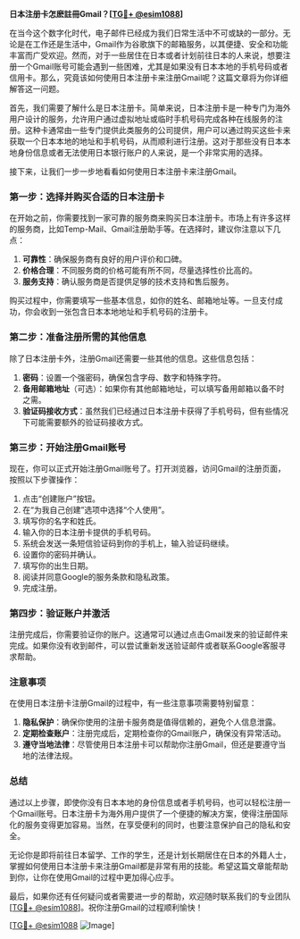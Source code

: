**日本注册卡怎麽註冊Gmail？[[TG💪+ @esim1088](https://t.me/s/esim1088)]**

在当今这个数字化时代，电子邮件已经成为我们日常生活中不可或缺的一部分。无论是在工作还是生活中，Gmail作为谷歌旗下的邮箱服务，以其便捷、安全和功能丰富而广受欢迎。然而，对于一些居住在日本或者计划前往日本的人来说，想要注册一个Gmail账号可能会遇到一些困难，尤其是如果没有日本本地的手机号码或者信用卡。那么，究竟该如何使用日本注册卡来注册Gmail呢？这篇文章将为你详细解答这一问题。

首先，我们需要了解什么是日本注册卡。简单来说，日本注册卡是一种专门为海外用户设计的服务，允许用户通过虚拟地址或临时手机号码完成各种在线服务的注册。这种卡通常由一些专门提供此类服务的公司提供，用户可以通过购买这些卡来获取一个日本本地的地址和手机号码，从而顺利进行注册。这对于那些没有日本本地身份信息或者无法使用日本银行账户的人来说，是一个非常实用的选择。

接下来，让我们一步一步地看看如何使用日本注册卡来注册Gmail。

### 第一步：选择并购买合适的日本注册卡

在开始之前，你需要找到一家可靠的服务商来购买日本注册卡。市场上有许多这样的服务商，比如Temp-Mail、Gmail注册助手等。在选择时，建议你注意以下几点：

1. **可靠性**：确保服务商有良好的用户评价和口碑。
2. **价格合理**：不同服务商的价格可能有所不同，尽量选择性价比高的。
3. **服务支持**：确认服务商是否提供足够的技术支持和售后服务。

购买过程中，你需要填写一些基本信息，如你的姓名、邮箱地址等。一旦支付成功，你会收到一张包含日本本地地址和手机号码的注册卡。

### 第二步：准备注册所需的其他信息

除了日本注册卡外，注册Gmail还需要一些其他的信息。这些信息包括：

1. **密码**：设置一个强密码，确保包含字母、数字和特殊字符。
2. **备用邮箱地址**（可选）：如果你有其他邮箱地址，可以填写备用邮箱以备不时之需。
3. **验证码接收方式**：虽然我们已经通过日本注册卡获得了手机号码，但有些情况下可能需要额外的验证码接收方式。

### 第三步：开始注册Gmail账号

现在，你可以正式开始注册Gmail账号了。打开浏览器，访问Gmail的注册页面，按照以下步骤操作：

1. 点击“创建账户”按钮。
2. 在“为我自己创建”选项中选择“个人使用”。
3. 填写你的名字和姓氏。
4. 输入你的日本注册卡提供的手机号码。
5. 系统会发送一条短信验证码到你的手机上，输入验证码继续。
6. 设置你的密码并确认。
7. 填写你的出生日期。
8. 阅读并同意Google的服务条款和隐私政策。
9. 完成注册。

### 第四步：验证账户并激活

注册完成后，你需要验证你的账户。这通常可以通过点击Gmail发来的验证邮件来完成。如果你没有收到邮件，可以尝试重新发送验证邮件或者联系Google客服寻求帮助。

### 注意事项

在使用日本注册卡注册Gmail的过程中，有一些注意事项需要特别留意：

1. **隐私保护**：确保你使用的注册卡服务商是值得信赖的，避免个人信息泄露。
2. **定期检查账户**：注册完成后，定期检查你的Gmail账户，确保没有异常活动。
3. **遵守当地法律**：尽管使用日本注册卡可以帮助你注册Gmail，但还是要遵守当地的法律法规。

### 总结

通过以上步骤，即使你没有日本本地的身份信息或者手机号码，也可以轻松注册一个Gmail账号。日本注册卡为海外用户提供了一个便捷的解决方案，使得注册国际化的服务变得更加容易。当然，在享受便利的同时，也要注意保护自己的隐私和安全。

无论你是即将前往日本留学、工作的学生，还是计划长期居住在日本的外籍人士，掌握如何使用日本注册卡来注册Gmail都是非常有用的技能。希望这篇文章能帮助到你，让你在使用Gmail的过程中更加得心应手。

最后，如果你还有任何疑问或者需要进一步的帮助，欢迎随时联系我们的专业团队[[TG💪+ @esim1088](https://t.me/s/esim1088)]。祝你注册Gmail的过程顺利愉快！

[[TG💪+ @esim1088](https://t.me/s/esim1088) ![Image](https://i.postimg.cc/4NQfJmqS/Snipaste-2025-05-13-00-14-12.png)]